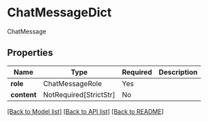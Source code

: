 # ChatMessageDict

ChatMessage

## Properties
| Name | Type | Required | Description |
| ------------ | ------------- | ------------- | ------------- |
**role** | ChatMessageRole | Yes |  |
**content** | NotRequired[StrictStr] | No |  |


[[Back to Model list]](../../../README.md#models-v2-link) [[Back to API list]](../../../README.md#documentation-for-api-endpoints) [[Back to README]](../../../README.md)
